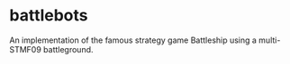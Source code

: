 # battlebots
An implementation of the famous strategy game Battleship using a multi-STMF09 battleground.
